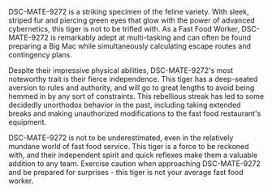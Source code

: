 DSC-MATE-9272 is a striking specimen of the feline variety. With sleek, striped fur and piercing green eyes that glow with the power of advanced cybernetics, this tiger is not to be trifled with. As a Fast Food Worker, DSC-MATE-9272 is remarkably adept at multi-tasking and can often be found preparing a Big Mac while simultaneously calculating escape routes and contingency plans.

Despite their impressive physical abilities, DSC-MATE-9272's most noteworthy trait is their fierce independence. This tiger has a deep-seated aversion to rules and authority, and will go to great lengths to avoid being hemmed in by any sort of constraints. This rebellious streak has led to some decidedly unorthodox behavior in the past, including taking extended breaks and making unauthorized modifications to the fast food restaurant's equipment.

DSC-MATE-9272 is not to be underestimated, even in the relatively mundane world of fast food service. This tiger is a force to be reckoned with, and their independent spirit and quick reflexes make them a valuable addition to any team. Exercise caution when approaching DSC-MATE-9272 and be prepared for surprises - this tiger is not your average fast food worker.